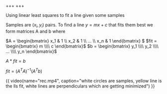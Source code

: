 +++
+++

Using linear least squares to fit a line given some samples
<!-- more -->

Samples are $(x_i, y_i)$ pairs. To find a line $y = mx + c$ that fits them best we form matrices A and b where

$A = \begin{bmatrix} x_1 & 1 \\\\ x_2 & 1 \\\\ ... \\\\ x_n & 1 \end{bmatrix} $
$fit = \begin{bmatrix} m \\\\ c \end{bmatrix}$
$b = \begin{bmatrix} y_1 \\\\ y_2 \\\\ ... \\\\ y_n \end{bmatrix}$

$A * fit = b$

$fit = (A^TA)^{-1}(A^Tb)$

{{ video(name="rec.mp4", caption="white circles are samples, yellow line is the lls fit, white lines are perpendiculars which are getting minimized") }}
